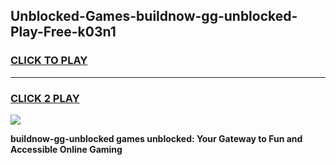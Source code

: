 
## Unblocked-Games-buildnow-gg-unblocked-Play-Free-k03n1
<h3>
<a href="https://premium76.site?title=buildnow-gg-unblocked&ref=10A">CLICK TO PLAY</a></h3>
<hr>

<h3>
<a href="https://premium76.site?title=buildnow-gg-unblocked&ref=10A">CLICK 2 PLAY</a>
  
</h3>

<a href="https://premium76.site?title=buildnow-gg-unblocked&ref=10A"><img src="https://clearcache.store/games.png"></a>


**buildnow-gg-unblocked games unblocked: Your Gateway to Fun and Accessible Online Gaming**
